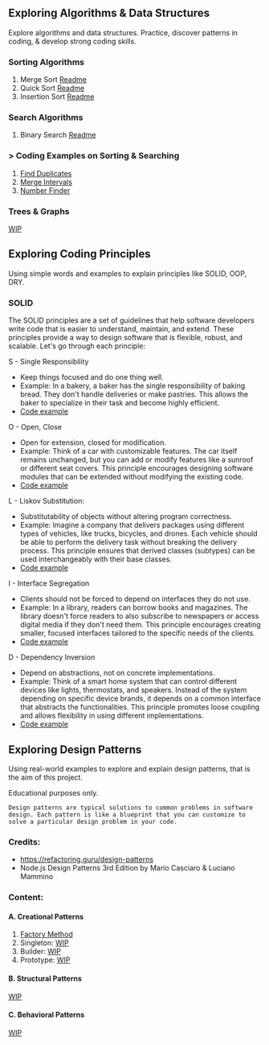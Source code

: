 ## Exploring Algorithms & Data Structures
Explore algorithms and data structures. Practice, discover patterns in coding, & develop strong coding skills.
### Sorting Algorithms
1. Merge Sort [Readme](./src/sorting_algorithms/mergesort.md)
2. Quick Sort [Readme](./src/sorting_algorithms/quicksort.md)
3. Insertion Sort [Readme](./src/sorting_algorithms/insertion_sort.md)

### Search Algorithms
1. Binary Search [Readme](./src/search_algorithms/binary_search.md)


### > Coding Examples on Sorting & Searching
1. [Find Duplicates](./src/sorting_algorithms/find_duplicates.md)
2. [Merge Intervals](./src/sorting_algorithms/merge_intervals.md)
3. [Number Finder](./src/sorting_algorithms/number_finder.md)

### Trees & Graphs
[WIP]()

## Exploring Coding Principles
Using simple words and examples to explain principles like SOLID, OOP, DRY.

### SOLID
The SOLID principles are a set of guidelines that help software developers write code that is easier to understand, maintain, and extend. These principles provide a way to design software that is flexible, robust, and scalable. Let's go through each principle:

S - Single Responsibility
- Keep things focused and do one thing well.
- Example: In a bakery, a baker has the single      responsibility of baking bread. They don't handle deliveries or make pastries. This allows the baker to specialize in their task and become highly efficient.
- [Code example](./src//SOLID/srp.ts)

O - Open, Close
- Open for extension, closed for modification.
- Example: Think of a car with customizable features. The car itself remains unchanged, but you can add or modify features like a sunroof or different seat covers. This principle encourages designing software modules that can be extended without modifying the existing code.
- [Code example](./src//SOLID/ocp.ts)

L - Liskov Substitution:
- Substitutability of objects without altering program correctness.
- Example: Imagine a company that delivers packages using different types of vehicles, like trucks, bicycles, and drones. Each vehicle should be able to perform the delivery task without breaking the delivery process. This principle ensures that derived classes (subtypes) can be used interchangeably with their base classes.
- [Code example](./src//SOLID/liksp.ts)

I - Interface Segregation
- Clients should not be forced to depend on interfaces they do not use.
- Example: In a library, readers can borrow books and magazines. The library doesn't force readers to also subscribe to newspapers or access digital media if they don't need them. This principle encourages creating smaller, focused interfaces tailored to the specific needs of the clients.
- [Code example](./src//SOLID/isp.ts)

D - Dependency Inversion
- Depend on abstractions, not on concrete implementations.
- Example: Think of a smart home system that can control different devices like lights, thermostats, and speakers. Instead of the system depending on specific device brands, it depends on a common interface that abstracts the functionalities. This principle promotes loose coupling and allows flexibility in using different implementations.
- [Code example](./src//SOLID/dip.ts)

## Exploring Design Patterns

Using real-world examples to explore and explain design patterns, that is the aim of this project.

Educational purposes only.

`Design patterns are typical solutions to common problems
in software design. Each pattern is like a blueprint
that you can customize to solve a particular
design problem in your code.`

### Credits:
- https://refactoring.guru/design-patterns
- Node.js Design Patterns 3rd Edition by Mario Casciaro & Luciano Mammino

### Content:

#### A. Creational Patterns

1. [Factory Method](./factory/factory.md)
2. Singleton: [WIP]()
3. Builder: [WIP]()
5. Prototype: [WIP]()

#### B. Structural Patterns
[WIP]()

#### C. Behavioral Patterns
[WIP]()